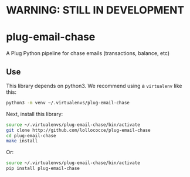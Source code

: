 # WARNING: STILL IN DEVELOPMENT

plug-email-chase
================



A Plug Python pipeline for chase emails (transactions, balance, etc)

Use
---

This library depends on python3. We recommend using a `virtualenv`
like this:

```bash
python3 -m venv ~/.virtualenvs/plug-email-chase
```

Next, install this library:

```bash
source ~/.virtualenvs/plug-email-chase/bin/activate
git clone http://github.com/lollococce/plug-email-chase
cd plug-email-chase
make install
```
Or:
```bash
source ~/.virtualenvs/plug-email-chase/bin/activate
pip install plug-email-chase
```
